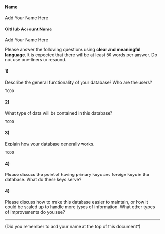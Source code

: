 #### Name
Add Your Name Here

#### GitHub Account Name
Add Your Name Here

Please answer the following questions using **clear and meaningful language**. It is expected that there will be at least 50 words per answer. Do not use one-liners to respond.

#### 1)

Describe the general functionality of your database? Who are the users?

```
TODO
```

#### 2)

What type of data will be contained in this database?

```
TODO
```

#### 3)

Explain how your database generally works.

```
TODO
```

#### 4) 

Please discuss the point of having primary keys and foreign keys in the database. What do these keys serve?

#### 4)

Please discuss how to make this database easier to maintain, or how it could be scaled up to handle more types of information. What other types of improvements do you see?

---
(Did you remember to add your name at the top of this document?)

